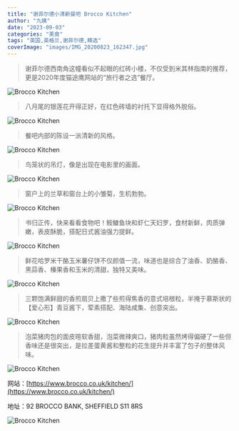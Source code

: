 ```yaml
---
title: "谢菲尔德小清新餐吧 Brocco Kitchen"
author: "九姨"
date: "2023-09-03"
categories: "美食"
tags: "英国,英格兰,谢菲尔德,精选"
coverImage: "images/IMG_20200823_162347.jpg"
---
```


>谢菲尔德西南角这幢看似不起眼的红砖小楼，不仅受到米其林指南的推荐，更是2020年度猫途鹰网站的“旅行者之选”餐厅。

![Brocco Kitchen](images/IMG_20200823_170601.jpg)

>八月尾的银莲花开得正好，在红色砖墙的衬托下显得格外脱俗。

![Brocco Kitchen](images/IMG_20200823_170701.jpg)

>餐吧内部的陈设一派清新的风格。

![Brocco Kitchen](images/IMG_20200823_160302.jpg)

>鸟笼状的吊灯，像是出现在电影里的画面。

![Brocco Kitchen](images/IMG_20200823_165844.jpg)

>窗户上的兰草和窗台上的小雏菊，生机勃勃。

![Brocco Kitchen](images/IMG_20200828_145108_836.jpg)

>书归正传，快来看看食物吧！𩽾𩾌鱼块和虾仁天妇罗，食材新鲜，肉质弹嫩，表皮酥脆，搭配日式酱油强力提鲜。

![Brocco Kitchen](images/IMG_20200823_161936.jpg)

>鲜花哈罗米干酪玉米薯仔饼不仅颜值一流，味道也是综合了油香、奶酪香、黑蒜香、榛果香和玉米的清甜，独特又美味。

![Brocco Kitchen](images/IMG_20200823_162347.jpg)

>三颗饱满鲜甜的香煎扇贝上撒了些煎得焦香的意式培根粒，半掩于慕斯状的【爱心形】青豆酱下，荤素搭配、海陆咸集、创意突出。

![Brocco Kitchen](images/IMG_20200823_162452.jpg)

>泡菜猪肉包的面皮暄软香甜，泡菜微辣爽口，猪肉粒虽然烤得偏硬了一些但香味还是很突出，是拉差蛋黄酱和整粒的花生提升并丰富了包子的整体风味。

![Brocco Kitchen](images/IMG_20200823_163312.jpg)


网站：[https://www.brocco.co.uk/kitchen/](https://www.brocco.co.uk/kitchen/)

地址：92 BROCCO BANK, SHEFFIELD S11 8RS

![Brocco Kitchen](images/brocco.jpg)